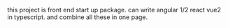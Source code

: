 this project is front end start up package. can write angular 1/2 react vue2 in typescript. and combine all these in one page.
